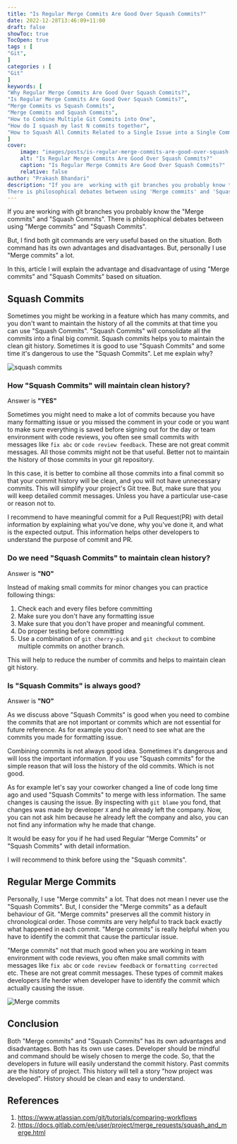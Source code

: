 ```yaml
---
title: "Is Regular Merge Commits Are Good Over Squash Commits?"
date: 2022-12-28T13:46:09+11:00
draft: false
showToc: true
TocOpen: true
tags : [
"Git",
]
categories : [
"Git"
]
keywords: [
"Why Regular Merge Commits Are Good Over Squash Commits?", 
"Is Regular Merge Commits Are Good Over Squash Commits?",
"Merge Commits vs Squash Commits",
"Merge Commits and Squash Commits",
"How to Combine Multiple Git Commits into One",
"How do I squash my last N commits together",
"How to Squash All Commits Related to a Single Issue into a Single Commit"
]
cover:
    image: "images/posts/is-regular-merge-commits-are-good-over-squash-commits/is-regular-merge-commits-are-good-over-squash-commits.png"
    alt: "Is Regular Merge Commits Are Good Over Squash Commits?"
    caption: "Is Regular Merge Commits Are Good Over Squash Commits?"
    relative: false
author: "Prakash Bhandari"
description: "If you are  working with git branches you probably know the 'Merge commits' and 'Squash Commits'.
There is philosophical debates between using 'Merge commits' and 'Squash Commits'. But, I find both git commands are very useful based on the situation and use case."
---
```


If you are  working with git branches you probably know the "Merge commits" and "Squash Commits".
There is philosophical debates between using "Merge commits" and "Squash Commits". 

But, I find both git commands are very useful based on the situation.
Both command has its own advantages and disadvantages. But, personally I use "Merge commits" a lot.

In this, article I will explain the advantage and disadvantage of using "Merge commits" and "Squash Commits" 
based on situation.

## Squash Commits
Sometimes you might be working in a feature which has many commits, and you don't want to maintain the history of all the commits at that time you can use 
"Squash Commits". "Squash Commits" will consolidate all the commits into a final big commit. Squash commits helps you to maintain the clean git history.
Sometimes it is good to use "Squash Commits" and some time it's dangerous to use the "Squash Commits". Let me explain why?

![squash commits](/images/posts/is-regular-merge-commits-are-good-over-squash-commits/git-squash-commits.png#center)

### How "Squash Commits" will maintain clean history?
Answer is **"YES"**

Sometimes you might need to make a lot of commits because you have many formatting issue or you missed the comment in your code 
or you want to make sure everything is saved before signing out for the day 
or team environment with code reviews, you often see small commits with messages like `fix abc` or `code review feedback`. These are not great commit messages. 
All those commits might not be that useful. Better not to maintain the history of those commits in your git repository.

In this case, it is better to combine all those commits into a final commit so that your commit history will be clean, and you will not have unnecessary commits.
This will simplify your project's Git tree. But, make sure that you will keep detailed commit messages. Unless you have a particular use-case or reason not to.

I recommend to have meaningful commit for a Pull Request(PR) with detail information by explaining what you've done, why you've done it, and what is the expected output.
This information helps other developers to understand the purpose of commit and PR.

### Do we need  "Squash Commits" to maintain clean history?
Answer is **"NO"**

Instead of making small commits for minor changes you can practice following things:

1. Check each and every files before committing
2. Make sure you don't have any formatting issue
3. Make sure that you don't have proper and meaningful comment.
4. Do proper testing before committing 
5. Use a combination of `git cherry-pick` and `git checkout` to combine multiple commits on another branch.

This will help to reduce the number of commits and helps to maintain clean git  history.

### Is "Squash Commits" is always good?
Answer is **"NO"** 

As we discuss above "Squash Commits" is good when you need to combine the commits that are not important or commits which are not essential for future reference.
As for example you don't need to see what are the commits you made for formatting issue.

Combining commits is not always good idea. Sometimes it's dangerous and will loss the important information.
If you use "Squash commits" for the simple reason that will loss the history of the old commits. Which is not good.

As for example let's say your coworker changed a line of code long time ago and used "Squash Commits" to merge with less information. The same changes is causing the issue. 
By inspecting with `git blame` you fond, that changes was made by developer `X` 
and he already left the company. Now, you can not ask him because he already left the company and also, you can not find any information why he made that change.

It would be easy for you if he had used Regular "Merge Commits" or "Squash Commits" with detail information.

I will recommend to think before using the "Squash commits". 

## Regular Merge Commits

Personally, I use "Merge commits" a lot. That does not mean I never use the "Squash Commits". But, I consider the "Merge commits" as a default behaviour of Git.
"Merge commits" preserves all the commit history in chronological order. Those commits are very helpful to track back exactly what happened in each commit.
"Merge commits" is really helpful when you have to identify the commit that cause the particular issue.

"Merge commits" not that much good when you are  working in team environment with code reviews, 
you often make small commits with messages like `fix abc` or `code review feedback` or `formatting corrected` etc. 
These are not great commit messages. These types of commit makes developers life herder when developer 
have to identify the commit which actually causing the issue.

![Merge commits](/images/posts/is-regular-merge-commits-are-good-over-squash-commits/merge-commits.png#center)

## Conclusion

Both "Merge commits" and "Squash Commits" has its own advantages and disadvantages. Both has its own use cases. Developer should be mindful and command should be wisely chosen to merge the code.
So, that the developers in future will easily understand the commit history. Past commits are the history of project. This history will tell a story "how project was developed". 
History should be clean and easy to understand.

## References

1. https://www.atlassian.com/git/tutorials/comparing-workflows
2. https://docs.gitlab.com/ee/user/project/merge_requests/squash_and_merge.html


